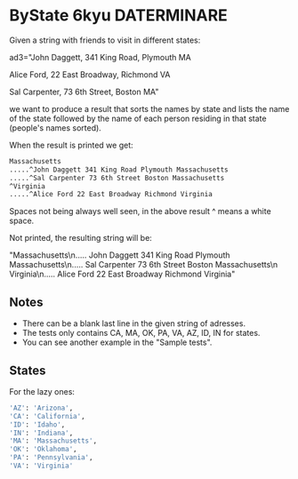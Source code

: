 # ByState 6kyu DATERMINARE

Given a string with friends to visit in different states:

ad3="John Daggett, 341 King Road, Plymouth MA 

Alice Ford, 22 East Broadway, Richmond VA

 Sal Carpenter, 73 6th Street, Boston MA"

we want to produce a result that sorts the names by state and lists the name of the state followed by the name of each person residing in that state (people's names sorted). 

When the result is printed we get:

```bash
Massachusetts
.....^John Daggett 341 King Road Plymouth Massachusetts
.....^Sal Carpenter 73 6th Street Boston Massachusetts
^Virginia
.....^Alice Ford 22 East Broadway Richmond Virginia
```

Spaces not being always well seen, in the above result ^ means a white space.

Not printed, the resulting string will be:

"Massachusetts\n..... John Daggett 341 King Road Plymouth Massachusetts\n..... Sal Carpenter 73 6th Street Boston
Massachusetts\n Virginia\n..... Alice Ford 22 East Broadway Richmond Virginia"

## Notes

- There can be a blank last line in the given string of adresses.
- The tests only contains CA, MA, OK, PA, VA, AZ, ID, IN for states.
- You can see another example in the "Sample tests".

## States

For the lazy ones:

```bash
'AZ': 'Arizona',
'CA': 'California',
'ID': 'Idaho',
'IN': 'Indiana',
'MA': 'Massachusetts',
'OK': 'Oklahoma',
'PA': 'Pennsylvania',
'VA': 'Virginia'
```
